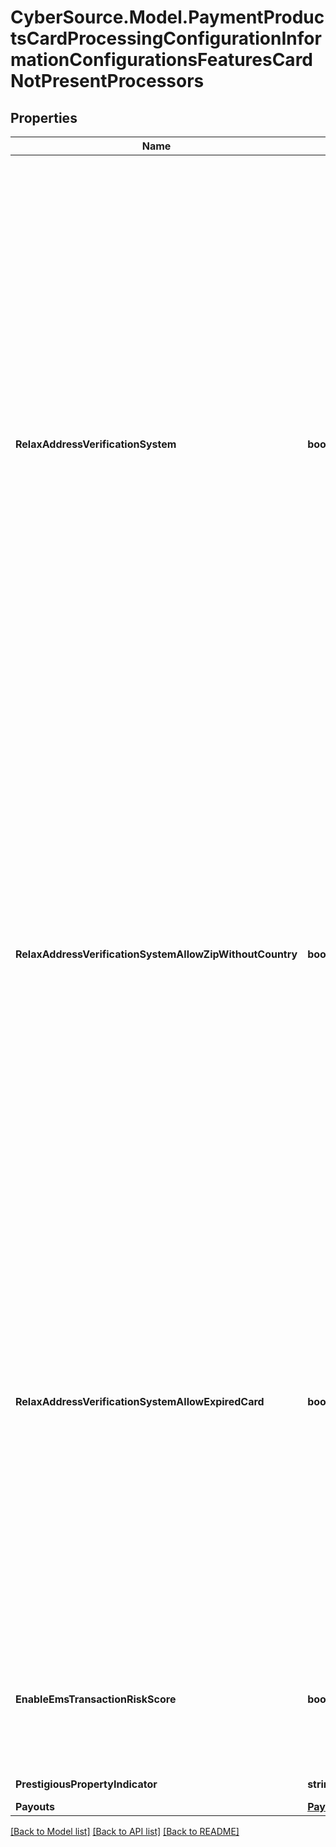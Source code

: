 # CyberSource.Model.PaymentProductsCardProcessingConfigurationInformationConfigurationsFeaturesCardNotPresentProcessors
## Properties

Name | Type | Description | Notes
------------ | ------------- | ------------- | -------------
**RelaxAddressVerificationSystem** | **bool?** | Enables you to submit the payment transaction without one or more of the fields for the billTo or card_expiration. Applicable for Elavon Americas (elavonamericas), CB2A, Six (six), CMCIC (cmcic), GPX (gpx), GPN (gpn), VPC, Vero (vero), Fiserv (fiserv), American Express Direct (amexdirect), Chase Paymentech Salem (chasepaymentechsalem), RUPAY, FDI Global (fdiglobal) and Barclays HISO (barclayshiso) processors.  Validation details (for selected processors)...  &lt;table&gt; &lt;thead&gt;&lt;tr&gt;&lt;th&gt;Processor&lt;/th&gt;&lt;th&gt;Acceptance Type&lt;/th&gt;&lt;th&gt;Required&lt;/th&gt;&lt;th&gt;Default Value&lt;/th&gt;&lt;/tr&gt;&lt;/thead&gt; &lt;tr&gt;&lt;td&gt;Barclays HISO&lt;/td&gt;&lt;td&gt;cp, cnp, hybrid&lt;/td&gt;&lt;td&gt;No&lt;/td&gt;&lt;td&gt;Yes&lt;/td&gt;&lt;/tr&gt; &lt;tr&gt;&lt;td&gt;American Express Direct&lt;/td&gt;&lt;td&gt;cnp&lt;/td&gt;&lt;td&gt;No&lt;/td&gt;&lt;td&gt;No&lt;/td&gt;&lt;/tr&gt; &lt;tr&gt;&lt;td&gt;American Express Direct&lt;/td&gt;&lt;td&gt;cp&lt;/td&gt;&lt;td&gt;No&lt;/td&gt;&lt;td&gt;Yes&lt;/td&gt;&lt;/tr&gt; &lt;tr&gt;&lt;td&gt;American Express Direct&lt;/td&gt;&lt;td&gt;hybrid&lt;/td&gt;&lt;td&gt;Yes&lt;/td&gt;&lt;td&gt;Yes&lt;/td&gt;&lt;/tr&gt; &lt;/table&gt;  | [optional] 
**RelaxAddressVerificationSystemAllowZipWithoutCountry** | **bool?** | Allows Zip code without country. Applicable for American Express Direct (amexdirect), GPX (gpx), VPC, FDI Global (fdiglobal), Elavon Americas (elavonamericas), Chase Paymentech Salem (chasepaymentechsalem), RUPAY, GPN (gpn) and Barclays HISO (barclayshiso) processors.  Validation details (for selected processors)...  &lt;table&gt; &lt;thead&gt;&lt;tr&gt;&lt;th&gt;Processor&lt;/th&gt;&lt;th&gt;Acceptance Type&lt;/th&gt;&lt;th&gt;Required&lt;/th&gt;&lt;th&gt;Default Value&lt;/th&gt;&lt;/tr&gt;&lt;/thead&gt; &lt;tr&gt;&lt;td&gt;Barclays HISO&lt;/td&gt;&lt;td&gt;cp, cnp, both&lt;/td&gt;&lt;td&gt;No&lt;/td&gt;&lt;td&gt;Yes&lt;/td&gt;&lt;/tr&gt; &lt;tr&gt;&lt;td&gt;American Express Direct&lt;/td&gt;&lt;td&gt;cp, hybrid&lt;/td&gt;&lt;td&gt;No&lt;/td&gt;&lt;td&gt;Yes&lt;/td&gt;&lt;/tr&gt; &lt;tr&gt;&lt;td&gt;American Express Direct&lt;/td&gt;&lt;td&gt;cnp&lt;/td&gt;&lt;td&gt;No&lt;/td&gt;&lt;td&gt;No&lt;/td&gt;&lt;/tr&gt; &lt;/table&gt;  | [optional] 
**RelaxAddressVerificationSystemAllowExpiredCard** | **bool?** | Allows transactions that use an expired card. Applicable for American Express Direct (amexdirect), GPN (gpn), Barclays HISO (barclayshiso), Elavon Americas (elavonamericas), VPC, FDI Global (fdiglobal), GPX (gpx), RUPAY, Six (six), Chase Paymentech Salem (chasepaymentechsalem) and CB2A processors.  Validation details (for selected processors)...  &lt;table&gt; &lt;thead&gt;&lt;tr&gt;&lt;th&gt;Processor&lt;/th&gt;&lt;th&gt;Acceptance Type&lt;/th&gt;&lt;th&gt;Required&lt;/th&gt;&lt;th&gt;Default Value&lt;/th&gt;&lt;/tr&gt;&lt;/thead&gt; &lt;tr&gt;&lt;td&gt;Barclays HISO&lt;/td&gt;&lt;td&gt;cp, cnp, hybrid&lt;/td&gt;&lt;td&gt;No&lt;/td&gt;&lt;td&gt;Yes&lt;/td&gt;&lt;/tr&gt; &lt;tr&gt;&lt;td&gt;American Express Direct&lt;/td&gt;&lt;td&gt;cp, hybrid&lt;/td&gt;&lt;td&gt;No&lt;/td&gt;&lt;td&gt;Yes&lt;/td&gt;&lt;/tr&gt; &lt;tr&gt;&lt;td&gt;American Express Direct&lt;/td&gt;&lt;td&gt;cnp&lt;/td&gt;&lt;td&gt;No&lt;/td&gt;&lt;td&gt;No&lt;/td&gt;&lt;/tr&gt; &lt;/table&gt;  | [optional] 
**EnableEmsTransactionRiskScore** | **bool?** | MasterCard Expert Monitoring Solutions (EMS) provides a predictive, behavior-based fraud score in real time during authorizations for card-not-present (CNP) transactions on cards issued in the U.S. Applicable for GPX (gpx) and VPC processors. | [optional] 
**PrestigiousPropertyIndicator** | **string** | Applicable for VPC processors. | [optional] 
**Payouts** | [**PaymentProductsCardProcessingConfigurationInformationConfigurationsFeaturesCardNotPresentPayouts**](PaymentProductsCardProcessingConfigurationInformationConfigurationsFeaturesCardNotPresentPayouts.md) |  | [optional] 

[[Back to Model list]](../README.md#documentation-for-models) [[Back to API list]](../README.md#documentation-for-api-endpoints) [[Back to README]](../README.md)

